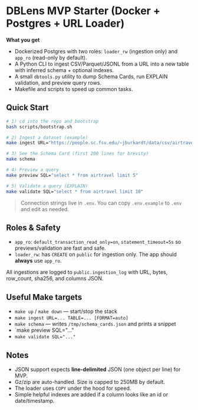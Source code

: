 # DBLens MVP Starter (Docker + Postgres + URL Loader)

**What you get**
- Dockerized Postgres with two roles: `loader_rw` (ingestion only) and `app_ro` (read-only by default).
- A Python CLI to ingest CSV/Parquet/JSONL from a URL into a new table with inferred schema + optional indexes.
- A small `dbtools.py` utility to dump Schema Cards, run EXPLAIN validation, and preview query rows.
- Makefile and scripts to speed up common tasks.

## Quick Start

```bash
# 1) cd into the repo and bootstrap
bash scripts/bootstrap.sh

# 2) Ingest a dataset (example)
make ingest URL="https://people.sc.fsu.edu/~jburkardt/data/csv/airtravel.csv" TABLE=airtravel FORMAT=csv

# 3) See the Schema Card (first 200 lines for brevity)
make schema

# 4) Preview a query
make preview SQL="select * from airtravel limit 5"

# 5) Validate a query (EXPLAIN)
make validate SQL="select * from airtravel limit 10"
```

> Connection strings live in `.env`. You can copy `.env.example` to `.env` and edit as needed.

## Roles & Safety

- `app_ro`: `default_transaction_read_only=on`, `statement_timeout=5s` so previews/validation are fast and safe.
- `loader_rw`: has `CREATE` on `public` for ingestion only. The app should **always** use `app_ro`.

All ingestions are logged to `public.ingestion_log` with URL, bytes, row_count, sha256, and columns JSON.

## Useful Make targets

- `make up` / `make down` — start/stop the stack
- `make ingest URL=... TABLE=... [FORMAT=auto]`
- `make schema` — writes `/tmp/schema_cards.json` and prints a snippet
- `make preview SQL="..."
- `make validate SQL="..."`

## Notes

- JSON support expects **line-delimited** JSON (one object per line) for MVP.
- Gz/zip are auto-handled. Size is capped to 250MB by default.
- The loader uses `COPY` under the hood for speed.
- Simple helpful indexes are added if a column looks like an id or date/timestamp.